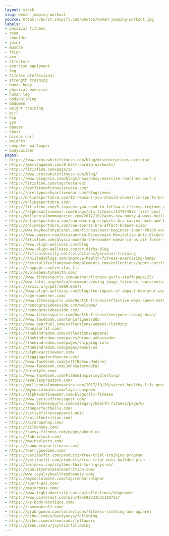 ```yaml
---
layout: stock
slug: woman-jumping-workout
source: https://burst.shopify.com/photos/woman-jumping-workout.jpg
labels:
- physical fitness
- room
- shoulder
- joint
- muscle
- thigh
- arm
- structure
- exercise equipment
- leg
- fitness professional
- strength training
- human body
- physical exercise
- human leg
- bodybuilding
- abdomen
- weight training
- girl
- hip
- gym
- dancer
- chest
- biceps curl
- weights
- computer wallpaper
- bodybuilder
pages:
- https://www.crosswhitefitness.com/blog/misconceptions-exercise
- https://meritagemed.com/8-best-cardio-workouts/
- http://fitisfine.com/page/2/
- https://www.crosswhitefitness.com/blog/
- https://www.bioganix.com/blogs/news/easy-exercise-routines-part-2
- http://fitisfine.com/tag/featured/
- https://getfitnowfitnessstudio.com/
- https://prettypeachyactivewear.com/blogs/news
- http://onlinesportsbra.com/12-reasons-you-should-invest-in-sports-bra/
- http://onlinesportsbra.com/
- http://fitisfine.com/5-reasons-you-need-to-follow-a-fitness-regimen-now/
- https://alphaxactivewear.com/blogs/alx-fitness/147974535-first-post
- http://millennialmommagazine.com/2017/10/24/ms-new-booty-4-ways-build-firmer-booty/
- http://onlinesportsbra.com/can-wearing-a-sports-bra-causes-neck-and-back-pain/
- http://onlinesportsbra.com/can-sports-bra-affect-breast-size/
- http://www.kayhealthyplanet.com/fitness/best-beginner-inner-thigh-exercises-home/
- https://www.amazon.com/Astaxanthin-Rejuvenate-Revitalize-Anti-Oxidant-Anti-Inflammation/dp/B01M00T8JL
- http://fitisfine.com/alysia-macedo-the-wonder-woman-in-us-air-force-is-a-fitness-influencer/
- https://www.align-wellness.com/blog
- https://www.align-wellness.com/dr-dirks-blog
- https://fittuniversity.net/collections/personal-training
- https://thisladyblogs.com/improve-health-fitness-exercising-home/
- https://revitalifevitaminsandsupplements.com/collections/sport-nutrition
- https://snapppt.com/veritas_fit
- http://evolvebeautyhealth.com/
- https://www.fitnessgurls.com/author/fitness-gurls-staff/page/25/
- http://www.fatml.org/media/documents/using_image_fairness_representations.pdf
- https://arxiv.org/pdf/1809.03577
- https://www.align-wellness.com/blog/the-impact-of-impact-how-your-workout-may-be-failing-you
- https://age-quencher.com/
- https://www.fitnessgurls.com/health-fitness/effective-ways-speed-metabolism/
- https://renzograciebayside.com/welcome/
- https://renzograciebayside.com/
- https://www.fitnessgurls.com/health-fitness/everyone-taking-bcaa/
- https://www.facebook.com/taniafigueira85
- https://www.gearfuel.com/collections/womens-clothing
- https://bonjourfit.com/
- https://thekindredom.com/collections/apparel
- https://thekindredom.com/pages/brand-ambassador
- https://thekindredom.com/pages/shipping-info
- https://thekindredom.com/pages/about-us
- https://alphaxactivewear.com/
- https://leggingsforthecure.com/
- https://www.facebook.com/LetItBeSew.Nadine/
- https://www.facebook.com/JohnSalernoDFW/
- https://briolyfe.com/
- https://www.facebook.com/FitBodInspiringClothing/
- https://emallexpresspro.com/
- https://millennialmommagazine.com/2017/10/20/secret-healthy-life-goes-beyond-plate/
- https://mysocialmate.com/tag/ironspawn
- https://alphaxactivewear.com/blogs/alx-fitness
- https://www.versusfitnessgear.com/
- https://www.fitnessgurls.com/category/health-fitness/page/8/
- https://theperfectbella.com/
- https://activefitnessapparel.net/
- https://spiralnutrition.com/
- https://airdropshop.com/
- https://silkonomy.com/
- https://savvy-fitness.com/pages/about-us
- https://fabriclook.com/
- https://mainselects.com/
- https://conqueryourfitness.com/
- https://berrygoodies.com/
- https://veritasfit.com/products/free-trial-training-program
- https://veritasfit.com/products/free-trial-mass-builder-plan
- http://leximaxx.com/clothes-that-turn-guys-on/
- https://qualitywholesalenutrition.com/
- http://www.royaltyhealthandbeauty.com/
- https://mysocialmate.com/tag/rehearsalgear
- https://sport-pal.com/
- https://majorboss.com/
- https://www.fightadversity.com.au/collections/shapewear
- https://www.pinterest.com/pin/425590233531120752/
- https://ks-body-boutique.com/
- https://cavemantuff.com/
- https://grabngonow.com/collections/fitness-clothing-and-apparel
- https://piknu.com/u/bendyanya/following
- https://piknu.com/u/cmuncada/followers
- http://piknu.com/u/joyt212/following
---
```

